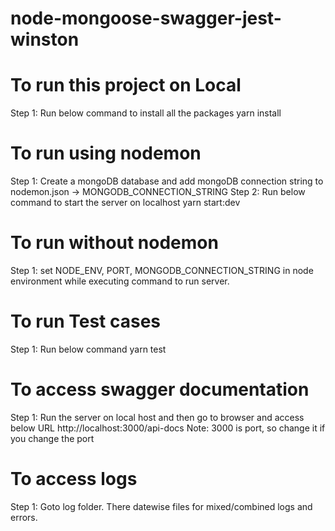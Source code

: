 # node-mongoose-swagger-jest-winston

# To run this project on Local
Step 1: Run below command to install all the packages
        yarn install


# To run using nodemon

Step 1: Create a mongoDB database and add mongoDB connection string to nodemon.json -> MONGODB_CONNECTION_STRING
Step 2: Run below command to start the server on localhost
        yarn start:dev


# To run without nodemon
Step 1: set NODE_ENV, PORT, MONGODB_CONNECTION_STRING in node environment while executing command to run server. 

# To run Test cases
Step 1: Run below command
        yarn test

# To access swagger documentation
Step 1: Run the server on local host and then go to browser and access below URL
        http://localhost:3000/api-docs
        Note: 3000 is port, so change it if you change the port

# To access logs
Step 1: Goto log folder. There datewise files for mixed/combined logs and errors.




